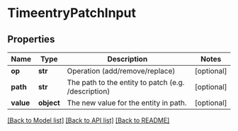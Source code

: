 # TimeentryPatchInput

## Properties

Name | Type | Description | Notes
------------ | ------------- | ------------- | -------------
**op** | **str** | Operation (add/remove/replace) | [optional] 
**path** | **str** | The path to the entity to patch (e.g. /description) | [optional] 
**value** | **object** | The new value for the entity in path. | [optional] 

[[Back to Model list]](../README.md#documentation-for-models) [[Back to API list]](../README.md#documentation-for-api-endpoints) [[Back to README]](../README.md)


